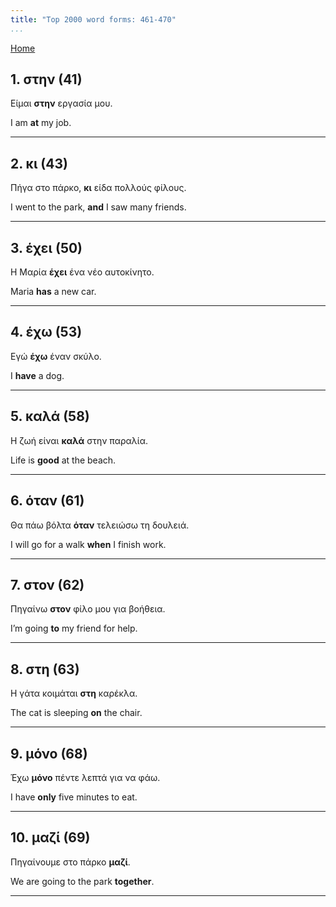 ```yaml
---
title: "Top 2000 word forms: 461-470"
...
```


[Home](./) 

## 1. στην (41)

Είμαι **στην** εργασία μου.

I am **at** my job.

---

## 2. κι (43)

Πήγα στο πάρκο, **κι** είδα πολλούς φίλους.

I went to the park, **and** I saw many friends.

---

## 3. έχει (50)

Η Μαρία **έχει** ένα νέο αυτοκίνητο.  

Maria **has** a new car.

---

## 4. έχω (53)

Εγώ **έχω** έναν σκύλο.

I **have** a dog.

---

## 5. καλά (58)

Η ζωή είναι **καλά** στην παραλία.

Life is **good** at the beach.

---

## 6. όταν (61)

Θα πάω βόλτα **όταν** τελειώσω τη δουλειά.

I will go for a walk **when** I finish work.

---

## 7. στον (62)

Πηγαίνω **στον** φίλο μου για βοήθεια.  

I’m going **to** my friend for help.

---

## 8. στη (63)

Η γάτα κοιμάται **στη** καρέκλα.  

The cat is sleeping **on** the chair.

---

## 9. μόνο (68)

Έχω **μόνο** πέντε λεπτά για να φάω.  

I have **only** five minutes to eat.

---

## 10. μαζί (69)

Πηγαίνουμε στο πάρκο **μαζί**.  

We are going to the park **together**.

---


